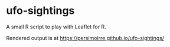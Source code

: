 # ufo-sightings
A small R script to play with Leaflet for R.

Rendered output is at https://persimoirre.github.io/ufo-sightings/
